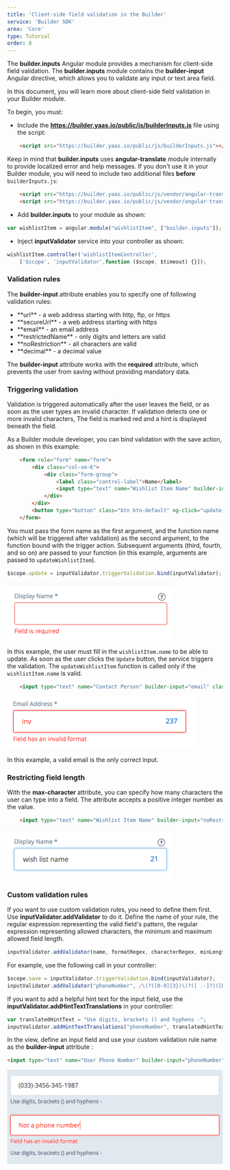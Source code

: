 ```yaml
---
title: 'Client-side field validation in the Builder'
service: 'Builder SDK'
area: 'Core'
type: Tutorial
order: 8
---
```


The **builder.inputs** Angular module provides a mechanism for client-side field validation. The **builder.inputs** module contains the <b>builder-input</b> Angular directive, which allows you to validate any input or text area field.

In this document, you will learn more about client-side field validation in your Builder module.

To begin, you must:

* Include the **https://builder.yaas.io/public/js/builderInputs.js** file using the script:

```html
    <script src="https://builder.yaas.io/public/js/builderInputs.js"></script>
```

Keep in mind that **builder.inputs** uses **angular-translate** module internally to provide localized error and help messages. If you don't use it in your Builder module, you will need to include two additional files **before** `builderInputs.js`:

```html
    <script src="https://builder.yaas.io/public/js/vendor/angular-translate/angular-translate.js"></script>
    <script src="https://builder.yaas.io/public/js/vendor/angular-translate-loader-static-files/angular-translate-loader-static-files.js"></script>
```

* Add **builder.inputs** to your module as shown:

```js
var wishlistItem = angular.module("wishlistItem", ["builder.inputs"]);
```

* Inject **inputValidator** service into your controller as shown:

```js
wishlistItem.controller('wishlistItemController',
    ['$scope', 'inputValidator',function ($scope, $timeout) {}]);
```

### Validation rules

The <b>builder-input</b> attribute enables you to specify one of following validation rules:

<ul>
<li> **url** - a web address starting with http, ftp, or https</li>
<li> **secureUrl** - a web address starting with https</li>
<li> **email** - an email address</li>
<li> **restrictedName** - only digits and letters are valid</li>
<li> **noRestriction** - all characters are valid</li>
<li> **decimal** - a decimal value</li>
</ul>

The <b>builder-input</b> attribute works with the <b>required</b> attribute, which prevents the user from saving without providing mandatory data.

### Triggering validation

Validation is triggered automatically after the user leaves the field, or as soon as the user types an invalid character. If validation detects one or more invalid characters, The field is marked red and a hint is displayed beneath the field.

As a Builder module developer, you can bind validation with the save action, as shown in this example:

```html
    <form role="form" name="form">
        <div class="col-sm-6">
            <div class="form-group">
                <label class="control-label">Name</label>
                <input type="text" name="Wishlist Item Name" builder-input="noRestriction" class="form-control input-lg" ng-model="wishlistItem.name" required></input>
            </div>
        </div>
        <button type="button" class="btn btn-default" ng-click="update(form, updateWishlistItem)">Update</button>
    </form>
```

You must pass the form name as the first argument, and the function name (which will be triggered after validation) as the second argument, to the function bound with the trigger action. Subsequent arguments (third, fourth, and so on) are passed to your function (in this example, arguments are passed to `updateWishlistItem`).

```js
$scope.update = inputValidator.triggerValidation.bind(inputValidator);
```

<img src="img/mandatory.png"/>

In this example, the user must fill in the `wishlistItem.name` to be able to update. As soon as the user clicks the `Update` button, the service triggers the validation. The `updateWishlistItem` function is called only if the `wishlistItem.name` is valid.

```html
    <input type="text" name="Contact Person" builder-input="email" class="form-control input-lg" ng-model="contactPerson.email"></input>
```

<img src="img/invalid.png"/>


In this example, a valid email is the only correct input.

### Restricting field length

With the <b>max-character</b> attribute, you can specify how many characters the user can type into a field. The attribute accepts a positive integer number as the value.

```html
    <input type="text" name="Wishlist Item Name" builder-input="noRestriction" class="form-control input-lg" ng-model="wishlistItem.name" required max-character="35"></input>
```

<img src="img/maxChar.png"/>

### Custom validation rules
If you want to use custom validation rules, you need to define them first. Use **inputValidator.addValidator** to do it. Define the name of your rule, the regular expression representing the valid field's pattern, the regular expression representing allowed characters, the minimum and maximum allowed field length.
```js
inputValidator.addValidator(name, formatRegex, characterRegex, minLength, maxLength);
```
For example, use the following call in your controller:
```js
$scope.save = inputValidator.triggerValidation.bind(inputValidator);
inputValidator.addValidator("phoneNumber", /\(?([0-9]{3})\)?([ .-]?)([0-9]{3})\2([0-9]{4})/, null, 3, 35);
```
If you want to add a helpful hint text for the input field, use the **inputValidator.addHintTextTranslations**  in your controller:
```js
var translatedHintText = "Use digits, brackets () and hyphens -";
inputValidator.addHintTextTranslations("phoneNumber", translatedHintText);
```
In the view, define an input field and use your custom validation rule name as the **builder-input** attribute :
```html
<input type="text" name="User Phone Number" builder-input="phoneNumber" class="form-control input-lg" ng-model="user.phone" ></input>
```

<img src="img/customValidation.png"/>
